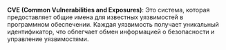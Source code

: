 **CVE (Common Vulnerabilities and Exposures)**: Это система, которая предоставляет общие имена для известных уязвимостей в программном обеспечении. Каждая уязвимость получает уникальный идентификатор, что облегчает обмен информацией о безопасности и управление уязвимостями.